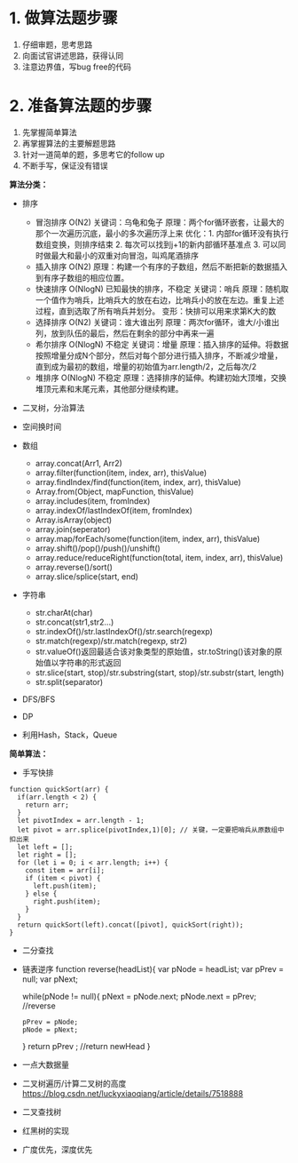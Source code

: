 # 1. 做算法题步骤
1. 仔细审题，思考思路
2. 向面试官讲述思路，获得认同
3. 注意边界值，写bug free的代码

# 2. 准备算法题的步骤
1. 先掌握简单算法
2. 再掌握算法的主要解题思路
3. 针对一道简单的题，多思考它的follow up
4. 不断手写，保证没有错误

**算法分类：**
* 排序
  * 冒泡排序 O(N2)
  关键词：乌龟和兔子
  原理：两个for循环嵌套，让最大的那个一次遍历沉底，最小的多次遍历浮上来
  优化：1. 内部for循环没有执行数组变换，则排序结束
       2. 每次可以找到j+1的新内部循环基准点
       3. 可以同时做最大和最小的双重对向冒泡，叫鸡尾酒排序
  * 插入排序 O(N2)
  原理：构建一个有序的子数组，然后不断把新的数据插入到有序子数组的相应位置。
  * 快速排序 O(NlogN) 已知最快的排序，不稳定
  关键词：哨兵
  原理：随机取一个值作为哨兵，比哨兵大的放在右边，比哨兵小的放在左边。重复上述过程，直到选取了所有哨兵并划分。
  变形：快排可以用来求第K大的数
  * 选择排序 O(N2)
  关键词：谁大谁出列
  原理：两次for循环，谁大/小谁出列，放到队伍的最后，然后在剩余的部分中再来一遍
  * 希尔排序 O(NlogN) 不稳定
  关键词：增量
  原理：插入排序的延伸。将数据按照增量分成N个部分，然后对每个部分进行插入排序，不断减少增量，直到成为最初的数组，增量的初始值为arr.length/2，之后每次/2
  * 堆排序 O(NlogN) 不稳定
  原理：选择排序的延伸。构建初始大顶堆，交换堆顶元素和末尾元素，其他部分继续构建。


* 二叉树，分治算法
* 空间换时间
* 数组
  * array.concat(Arr1, Arr2)
  * array.filter(function(item, index, arr), thisValue)
  * array.findIndex/find(function(item, index, arr), thisValue)
  * Array.from(Object, mapFunction, thisValue)
  * array.includes(item, fromIndex)
  * array.indexOf/lastIndexOf(item, fromIndex)
  * Array.isArray(object)
  * array.join(seperator)
  * array.map/forEach/some(function(item, index, arr), thisValue)
  * array.shift()/pop()/push()/unshift()
  * array.reduce/reduceRight(function(total, item, index, arr), thisValue)
  * array.reverse()/sort()
  * array.slice/splice(start, end)


* 字符串
  * str.charAt(char)
  * str.concat(str1,str2...)
  * str.indexOf()/str.lastIndexOf()/str.search(regexp)
  * str.match(regexp)/str.match(regexp, str2)
  * str.valueOf()返回最适合该对象类型的原始值，str.toString()该对象的原始值以字符串的形式返回
  * str.slice(start, stop)/str.substring(start, stop)/str.substr(start, length)
  * str.split(separator)
* DFS/BFS
* DP
* 利用Hash，Stack，Queue

**简单算法：**
* 手写快排
```
function quickSort(arr) {
  if(arr.length < 2) {
    return arr;
  }
  let pivotIndex = arr.length - 1; 
  let pivot = arr.splice(pivotIndex,1)[0]; // 关键，一定要把哨兵从原数组中扣出来
  let left = [];
  let right = [];
  for (let i = 0; i < arr.length; i++) {
    const item = arr[i];
    if (item < pivot) {
      left.push(item);
    } else {
      right.push(item);
    }
  }
  return quickSort(left).concat([pivot], quickSort(right));
}
```
* 二分查找
* 链表逆序
function reverse(headList){
  var pNode = headList;
  var pPrev = null;
  var pNext;

  while(pNode != null){
      pNext = pNode.next;
      pNode.next = pPrev; //reverse

      pPrev = pNode;
      pNode = pNext;
  }
  return pPrev ;  //return newHead
}
* 一点大数据量

* 二叉树遍历/计算二叉树的高度
https://blog.csdn.net/luckyxiaoqiang/article/details/7518888
* 二叉查找树

* 红黑树的实现
* 广度优先，深度优先

